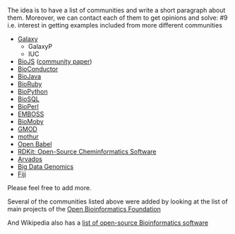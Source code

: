 The idea is to have a list of communities and write a short paragraph about them. Moreover, we can contact each of them to get opinions and solve: #9 i.e. interest in getting examples included from more different communities

- [Galaxy](https://galaxyproject.org/)
    - GalaxyP
    - IUC
- [BioJS](http://biojs.net/) ([community paper](http://elifesciences.org/content/4/e07009))
- [BioConductor](https://www.bioconductor.org/)
- [BioJava](http://biojava.org/wiki/Main_Page)
- [BioRuby](http://www.bioruby.org/)
- [BioPython](http://biopython.org/wiki/Main_Page)
- [BioSQL](http://biosql.org/wiki/Main_Page)
- [BioPerl](http://www.bioperl.org/wiki/Main_Page)
- [EMBOSS](http://emboss.sourceforge.net/what/)
- [BioMoby](http://www.biomoby.org/)
- [GMOD](http://gmod.org/wiki/Main_Page)
- [mothur](http://www.mothur.org/)
- [Open Babel](http://openbabel.org/)
- [RDKit: Open-Source Cheminformatics Software](http://www.rdkit.org/)
- [Arvados](https://arvados.org/)
- [Big Data Genomics](http://bdgenomics.org/)
- [Fiji](http://fiji.sc/Fiji)

Please feel free to add more.

Several of the communities listed above were added by looking at the list of main projects of the [Open Bioinformatics Foundation](http://www.open-bio.org/wiki/Projects)

And Wikipedia also has a [list of open-source Bioinformatics software](https://en.wikipedia.org/wiki/List_of_open-source_bioinformatics_software)
